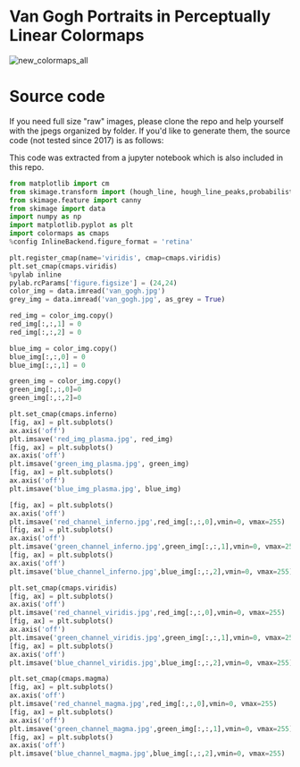 # Van Gogh Portraits in Perceptually Linear Colormaps

![new_colormaps_all](https://github.com/user-attachments/assets/f9cb8cd9-07ca-4528-8140-9b7acb6ea4ec)

# Source code
If you need full size "raw" images, please clone the repo and help yourself with the jpegs organized by folder. If you'd like to generate them, the source code (not tested since 2017) is as follows:


This code was extracted from a jupyter notebook which is also included in this repo.

```python
from matplotlib import cm
from skimage.transform import (hough_line, hough_line_peaks,probabilistic_hough_line)
from skimage.feature import canny
from skimage import data
import numpy as np
import matplotlib.pyplot as plt
import colormaps as cmaps
%config InlineBackend.figure_format = 'retina'

plt.register_cmap(name='viridis', cmap=cmaps.viridis)
plt.set_cmap(cmaps.viridis)
%pylab inline
pylab.rcParams['figure.figsize'] = (24,24)
color_img = data.imread('van_gogh.jpg')
grey_img = data.imread('van_gogh.jpg', as_grey = True)

red_img = color_img.copy()
red_img[:,:,1] = 0
red_img[:,:,2] = 0

blue_img = color_img.copy()
blue_img[:,:,0] = 0
blue_img[:,:,1] = 0

green_img = color_img.copy()
green_img[:,:,0]=0
green_img[:,:,2]=0

plt.set_cmap(cmaps.inferno)
[fig, ax] = plt.subplots()
ax.axis('off')
plt.imsave('red_img_plasma.jpg', red_img)
[fig, ax] = plt.subplots()
ax.axis('off')
plt.imsave('green_img_plasma.jpg', green_img)
[fig, ax] = plt.subplots()
ax.axis('off')
plt.imsave('blue_img_plasma.jpg', blue_img)

[fig, ax] = plt.subplots()
ax.axis('off')
plt.imsave('red_channel_inferno.jpg',red_img[:,:,0],vmin=0, vmax=255)
[fig, ax] = plt.subplots()
ax.axis('off')
plt.imsave('green_channel_inferno.jpg',green_img[:,:,1],vmin=0, vmax=255)
[fig, ax] = plt.subplots()
ax.axis('off')
plt.imsave('blue_channel_inferno.jpg',blue_img[:,:,2],vmin=0, vmax=255)

plt.set_cmap(cmaps.viridis)
[fig, ax] = plt.subplots()
ax.axis('off')
plt.imsave('red_channel_viridis.jpg',red_img[:,:,0],vmin=0, vmax=255)
[fig, ax] = plt.subplots()
ax.axis('off')
plt.imsave('green_channel_viridis.jpg',green_img[:,:,1],vmin=0, vmax=255)
[fig, ax] = plt.subplots()
ax.axis('off')
plt.imsave('blue_channel_viridis.jpg',blue_img[:,:,2],vmin=0, vmax=255)

plt.set_cmap(cmaps.magma)
[fig, ax] = plt.subplots()
ax.axis('off')
plt.imsave('red_channel_magma.jpg',red_img[:,:,0],vmin=0, vmax=255)
[fig, ax] = plt.subplots()
ax.axis('off')
plt.imsave('green_channel_magma.jpg',green_img[:,:,1],vmin=0, vmax=255)
[fig, ax] = plt.subplots()
ax.axis('off')
plt.imsave('blue_channel_magma.jpg',blue_img[:,:,2],vmin=0, vmax=255)
```
